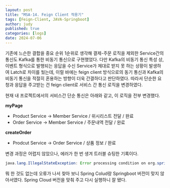 ```yaml
---
layout: post
title: "MSA-14. Feign Client 적용기"
tags: [Feign-Client, JAVA-Springboot]
author: judy
published: true
categories: [logs]
date: 2024-07-06
---
```

기존에 느슨한 결합을 중요 순위 1순위로 생각해 결제-주문 로직을 제외한 Service간의 통신도 Kafka를 통한 비동기 통신으로 구현했었다. 다만 Kafka의 비동기 통신 특성 상, 이벤트 형식으로 발행되는 응답을 수신 Service가 제대로 받지 못 하는 상황이 발생하여 Latch로 차이를 뒀는데, 이럴 바에는 feign client 방식으로의 동기 통신과 Kafka의 비동기 통신을 적절히 혼용하는 방향이 더욱 간결하다고 판단하였다. 따라서 단순한 요청과 응답을 주고받는 건 feign client로 서비스 간 통신 로직을 변경하였다.

현재 내 프로젝트에서의 서비스간 단순 통신은 아래와 같고, 이 로직을 전부 변경했다.

**myPage**

- Product Service → Member Service / 위시리스트 전달 / 완료
- Order Service → Member Service / 주문내역 전달 / 완료

**createOrder** 

- Prodcut Service → Order Service / 상품 정보 / 완료

변경 과정은 어렵지 않았으나, 에러가 한 번 생겨 트러블 슈팅한 기록이다.

```Java
java.lang.IllegalStateException: Error processing condition on org.springframework.boot.autoconfigure.context.PropertyPlaceholderAutoConfiguration.propertySourcesPlaceholderConfigurer
```

뭐 한 것도 없는데 오류가 나서 찾아 보니 Spring Colud랑 Springboot 버전이 맞지 않아서였다. Spring Cloud 버전을 맞춰 주고 다시 실행하니 잘 됐다.